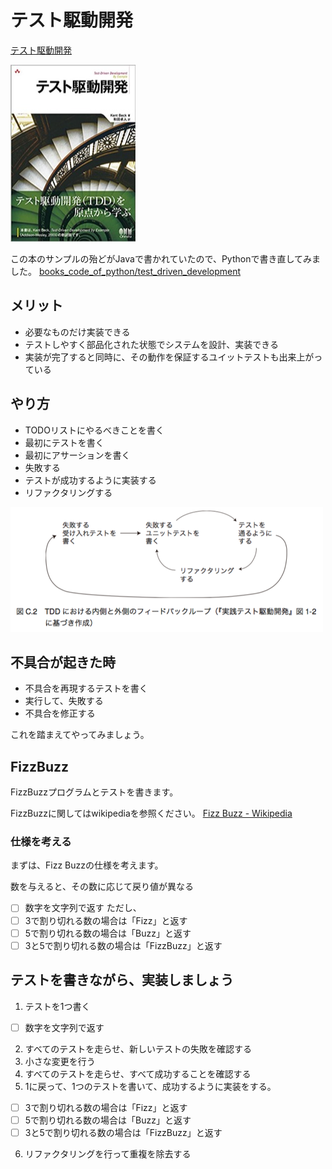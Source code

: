 # テスト駆動開発

[テスト駆動開発](https://www.amazon.co.jp/dp/4274217884/)

![テスト駆動開発](./images/tdd_book.png)

この本のサンプルの殆どがJavaで書かれていたので、Pythonで書き直してみました。
[books_code_of_python/test_driven_development](https://github.com/okusama27/books_code_of_python/tree/master/test_driven_development)

## メリット

- 必要なものだけ実装できる
- テストしやすく部品化された状態でシステムを設計、実装できる
- 実装が完了すると同時に、その動作を保証するユイットテストも出来上がっている

## やり方

- TODOリストにやるべきことを書く
- 最初にテストを書く
- 最初にアサーションを書く
- 失敗する
- テストが成功するように実装する
- リファクタリングする

![サイクル](./images/tdd_cicle.png)

## 不具合が起きた時

- 不具合を再現するテストを書く
- 実行して、失敗する
- 不具合を修正する

これを踏まえてやってみましょう。

## FizzBuzz

FizzBuzzプログラムとテストを書きます。

FizzBuzzに関してはwikipediaを参照ください。 [Fizz Buzz - Wikipedia](https://ja.wikipedia.org/wiki/Fizz_Buzz)

### 仕様を考える
まずは、Fizz Buzzの仕様を考えます。

数を与えると、その数に応じて戻り値が異なる

- [ ] 数字を文字列で返す
ただし、
- [ ] 3で割り切れる数の場合は「Fizz」と返す
- [ ] 5で割り切れる数の場合は「Buzz」と返す
- [ ] 3と5で割り切れる数の場合は「FizzBuzz」と返す

## テストを書きながら、実装しましょう

1. テストを1つ書く

  - [ ] 数字を文字列で返す

2. すべてのテストを走らせ、新しいテストの失敗を確認する
3. 小さな変更を行う
4. すべてのテストを走らせ、すべて成功することを確認する
5. 1に戻って、1つのテストを書いて、成功するように実装をする。

  - [ ] 3で割り切れる数の場合は「Fizz」と返す
  - [ ] 5で割り切れる数の場合は「Buzz」と返す
  - [ ] 3と5で割り切れる数の場合は「FizzBuzz」と返す

6. リファクタリングを行って重複を除去する
